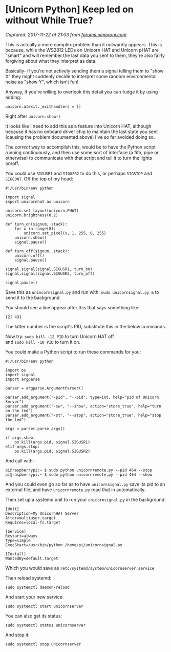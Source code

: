 # [Unicorn Python] Keep led on without While True?

_Captured: 2017-11-22 at 21:03 from [forums.pimoroni.com](https://forums.pimoroni.com/t/unicorn-python-keep-led-on-without-while-true/6420/2)_

This is actually a more complex problem than it outwardly appears. This is because, while the WS2812 LEDs on Unicorn HAT and Unicorn pHAT are "smart" and will remember the last data you sent to them, they're also fairly forgiving about what they interpret as data.

Basically- if you're not actively sending them a signal telling them to "show X" they might suddenly decide to interpret some random environmental noise as "show Y", which isn't fun!

Anyway, if you're willing to overlook this detail you can fudge it by using adding:
    
    
    unicorn.atexit._exithandlers = []
    

Right after `unicorn.show()`

It looks like I need to add this as a feature into Unicorn HAT, although because it has no onboard driver chip to maintain the last state you sent (causing the problem documented above) I've so far avoided doing so.

The _correct_ way to accomplish this, would be to have the Python script running continuously, and then use some sort of interface (a fifo, pipe or otherwise) to communicate with that script and tell it to turn the lights on/off.

You could use `SIGUSR1` and `SIGUSR2` to do this, or perhaps `SIGSTOP` and `SIGCONT`. Off the top of my head:
    
    
    #!/usr/bin/env python
    
    import signal
    import unicornhat as unicorn
    
    unicorn.set_layout(unicorn.PHAT)
    unicorn.brightness(0.2)
    
    def turn_on(signum, stack):
        for x in range(8):
            unicorn.set_pixel(x, 1, 255, 0, 255)
        unicorn.show()
        signal.pause()
    
    def turn_off(signum, stack):
        unicorn.off()
        signal.pause()
    
    signal.signal(signal.SIGUSR1, turn_on)
    signal.signal(signal.SIGUSR2, turn_off)
    
    signal.pause()
    

Save this as `unincornsignal.py` and run with: `sudo unicornsignal.py &` to send it to the background.

You should see a line appear after this that says something like:
    
    
    [2] 431
    

The latter number is the script's PID, substitute this in the below commands.

Now try: `sudo kill -12 PID` to turn Unicorn HAT off  
and `sudo kill -10 PID` to turn it on.

You could make a Python script to run these commands for you:
    
    
    #!/usr/bin/env python
    
    import os
    import signal
    import argparse
    
    parser = argparse.ArgumentParser()
    
    parser.add_argument("-pid", "--pid", type=int, help="pid of Unicorn Server")
    parser.add_argument("-sw", "--show", action="store_true", help="turn on the led")
    parser.add_argument("-st", "--stop", action="store_true", help="stop the led")
    
    args = parser.parse_args()
    
    if args.show:
        os.kill(args.pid, signal.SIGUSR1)
    elif args.stop:
        os.kill(args.pid, signal.SIGUSR2)
    

And call with:
    
    
    pi@raspberrypi:~ $ sudo python unicornremote.py --pid 464 --stop
    pi@raspberrypi:~ $ sudo python unicornremote.py --pid 464 --show
    

And you could even go so far as to have `unicornsignal.py` save its pid to an external file, and have `unicornremote.py` read that in automatically.

Then set up a systemd unit to run your `unicornsignal.py` in the background:
    
    
    [Unit]
    Description=My UnicornHAT Server
    After=multiuser.target
    Requires=local-fs.target
    
    [Service]
    Restart=always
    Type=simple
    ExecStart=/usr/bin/python /home/pi/unicornsignal.py
    
    [Install]
    WantedBy=default.target
    

Which you would save as `/etc/systemd/system/unicornserver.service`

Then reload systemd:
    
    
    sudo systemctl daemon-reload
    

And start your new service:
    
    
    sudo systemctl start unicornserver
    

You can also get its status:
    
    
    sudo systemctl status unicornserver
    

And stop it:
    
    
    sudo systemctl stop unicornserver
    
